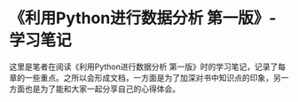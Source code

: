 # 《利用Python进行数据分析 第一版》-学习笔记
这里是笔者在阅读《利用Python进行数据分析 第一版》时的学习笔记，记录了每章的一些重点。之所以会形成文档，一方面是为了加深对书中知识点的印象，另一方面也是为了能和大家一起分享自己的心得体会。

